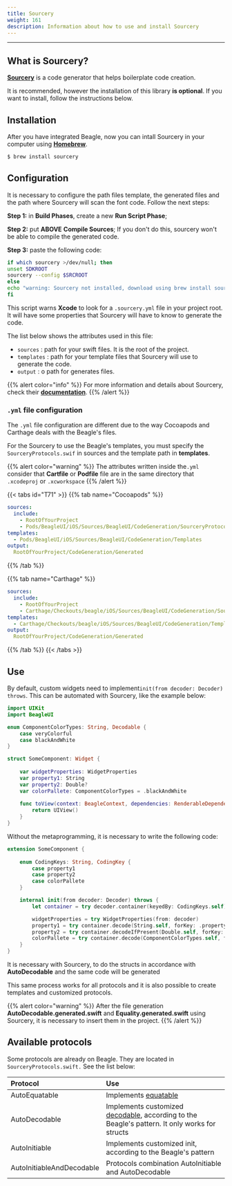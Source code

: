```yaml
---
title: Sourcery
weight: 161
description: Information about how to use and install Sourcery
---
```


---

## What is Sourcery?

[**Sourcery**](https://github.com/krzysztofzablocki/Sourcery) is a code generator that helps boilerplate code creation.

It is recommended, however the installation of this library **is optional**. If you want to install, follow the instructions below.

## Installation 

After you have integrated Beagle, now you can intall Sourcery in your computer using [**Homebrew**](https://brew.sh/). 

```bash
$ brew install sourcery
```

## Configuration

It is necessary to configure the path files template, the generated files and the path where Sourcery will scan the font code. Follow the next steps: 

**Step 1:** in **Build Phases**, create a new **Run Script Phase**;

**Step 2:** put **ABOVE** **Compile Sources**; If you don't do this, sourcery won't be able to compile the generated code.

**Step 3:** paste the following code: 

```bash
if which sourcery >/dev/null; then
unset SDKROOT
sourcery --config $SRCROOT
else
echo "warning: Sourcery not installed, download using brew install sourcery"
fi
```

This script warns **Xcode** to look for a `.sourcery.yml` file in your project root. It will have some properties that Sourcery will have to know to generate the code.

The list below shows the attributes used in this file:

* `sources` : path for your swift files. It is the root of the project.
* `templates` : path for your template files that Sourcery will use to generate the code.
* `output` : o path for generates files.

{{% alert color="info" %}}
For more information and details about Sourcery, check  their [**documentation**](https://cdn.rawgit.com/krzysztofzablocki/Sourcery/master/docs/usage.html#configuration-file).
{{% /alert %}}

###  `.yml` file configuration

The `.yml` file configuration are different due to the way Cocoapods and Carthage deals with the Beagle's files.

For the Sourcery to use the Beagle's templates, you must specify the `SourceryProtocols.swif` in sources and the template path in **templates**.

{{% alert color="warning" %}}
The attributes written inside the`.yml` consider that **Cartfile** or **Podfile** file are in the same directory that `.xcodeproj` or `.xcworkspace`
{{% /alert %}}

{{< tabs id="T71" >}}
{{% tab name="Cocoapods" %}}
```yaml
sources:
  include:
    - RootOfYourProject
    - Pods/BeagleUI/iOS/Sources/BeagleUI/CodeGeneration/SourceryProtocols.swift
templates:
  - Pods/BeagleUI/iOS/Sources/BeagleUI/CodeGeneration/Templates
output:
  RootOfYourProject/CodeGeneration/Generated
```
{{% /tab %}}

{{% tab name="Carthage" %}}
```yaml
sources:
  include:
    - RootOfYourProject
    - Carthage/Checkouts/beagle/iOS/Sources/BeagleUI/CodeGeneration/SourceryProtocols.swift
templates:
  - Carthage/Checkouts/beagle/iOS/Sources/BeagleUI/CodeGeneration/Templates
output:
  RootOfYourProject/CodeGeneration/Generated
```
{{% /tab %}}
{{< /tabs >}}

## Use

By default, custom widgets need to implement`init(from decoder: Decoder) throws`.  This can be automated with Sourcery, like the example below: 

```swift
import UIKit
import BeagleUI

enum ComponentColorTypes: String, Decodable {
    case veryColorful
    case blackAndWhite
}

struct SomeComponent: Widget {
    
    var widgetProperties: WidgetProperties
    var property1: String
    var property2: Double?
    var colorPallete: ComponentColorTypes = .blackAndWhite
    
    func toView(context: BeagleContext, dependencies: RenderableDependencies) -> UIView {
        return UIView()
    }
}
```

Without the metaprogramming, it is necessary to write the following code:

```swift
extension SomeComponent {
    
    enum CodingKeys: String, CodingKey {
        case property1
        case property2
        case colorPallete
    }

    internal init(from decoder: Decoder) throws {
        let container = try decoder.container(keyedBy: CodingKeys.self)

        widgetProperties = try WidgetProperties(from: decoder)
        property1 = try container.decode(String.self, forKey: .property1)
        property2 = try container.decodeIfPresent(Double.self, forKey: .property2)
        colorPallete = try container.decode(ComponentColorTypes.self, forKey: .colorPallete)
    }
}
```

It is necessary with Sourcery, to do the structs in accordance with **AutoDecodable** and the same code will be generated

This same process works for all protocols and it is also possible to create templates and customized protocols.

{{% alert color="warning" %}}
After the file generation **AutoDecodable.generated.swift** and **Equality.generated.swift** using Sourcery, it is necessary to insert them in the project. 
{{% /alert %}}

## **Available protocols**

Some protocols are already on Beagle. They are located in  `SourceryProtocols.swift.` See the list below:

| Protocol | Use |
| :--- | :--- |
| AutoEquatable | Implements [equatable](https://developer.apple.com/documentation/swift/equatable) |
| AutoDecodable | Implements customized [decodable](https://developer.apple.com/documentation/swift/decodable), according to the Beagle's pattern. It only works for structs |
| AutoInitiable | Implements customized init, according to the Beagle's pattern |
| AutoInitiableAndDecodable | Protocols combination AutoInitiable and AutoDecodable |
